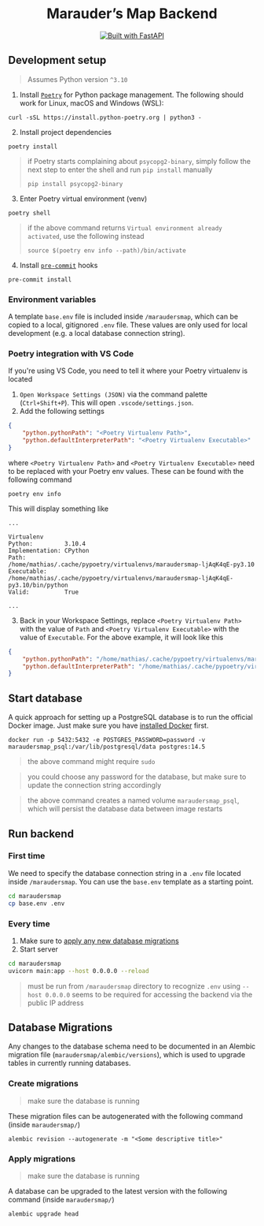 <h1 align="center">
    Marauder’s Map Backend
</h1>

<p align="center">
    <a href="https://fastapi.tiangolo.com" target="_blank">
        <img src="https://img.shields.io/badge/FastAPI-005571?style=for-the-badge&logo=fastapi" alt="Built with FastAPI">
    </a>
</p>


## Development setup

> Assumes Python version `^3.10`

1. Install [`Poetry`](https://python-poetry.org/) for Python package management. The following should work for Linux, macOS and Windows (WSL):
```
curl -sSL https://install.python-poetry.org | python3 -
```
2. Install project dependencies
```
poetry install
```
> if Poetry starts complaining about `psycopg2-binary`, simply follow the next step to enter the shell and run `pip install` manually
> ```
> pip install psycopg2-binary
> ```
3. Enter Poetry virtual environment (venv)
```
poetry shell
```
> if the above command returns `Virtual environment already activated`, use the following instead
>```
>source $(poetry env info --path)/bin/activate
>```
4. Install [`pre-commit`](https://pre-commit.com/) hooks
```
pre-commit install
```

### Environment variables
A template `base.env` file is included inside `/maraudersmap`, which can be copied to a local, gitignored `.env` file. These values are only used for local development (e.g. a local database connection string).

### Poetry integration with VS Code
If you're using VS Code, you need to tell it where your Poetry virtualenv is located
1. `Open Workspace Settings (JSON)` via the command palette (`Ctrl+Shift+P`). This will open `.vscode/settings.json`.
2. Add the following settings
```json
{
    "python.pythonPath": "<Poetry Virtualenv Path>",
    "python.defaultInterpreterPath": "<Poetry Virtualenv Executable>"
}
```
where `<Poetry Virtualenv Path>` and `<Poetry Virtualenv Executable>` need to be replaced with your Poetry env values. These can be found with the following command
```
poetry env info
```
This will display something like
```
...

Virtualenv
Python:         3.10.4
Implementation: CPython
Path:           /home/mathias/.cache/pypoetry/virtualenvs/maraudersmap-ljAqK4qE-py3.10
Executable:     /home/mathias/.cache/pypoetry/virtualenvs/maraudersmap-ljAqK4qE-py3.10/bin/python
Valid:          True

...
```

3. Back in your Workspace Settings, replace `<Poetry Virtualenv Path>` with the value of `Path` and `<Poetry Virtualenv Executable>` with the value of `Executable`. For the above example, it will look like this
```json
{
    "python.pythonPath": "/home/mathias/.cache/pypoetry/virtualenvs/maraudersmap-ljAqK4qE-py3.10",
    "python.defaultInterpreterPath": "/home/mathias/.cache/pypoetry/virtualenvs/maraudersmap-ljAqK4qE-py3.10/bin/python"
}
```

## Start database
A quick approach for setting up a PostgreSQL database is to run the official Docker image. Just make sure you have [installed Docker](https://docs.docker.com/get-docker/) first.
```
docker run -p 5432:5432 -e POSTGRES_PASSWORD=password -v maraudersmap_psql:/var/lib/postgresql/data postgres:14.5
```
> the above command might require `sudo`

> you could choose any password for the database, but make sure to update the connection string accordingly

> the above command creates a named volume `maraudersmap_psql`, which will persist the database data between image restarts


## Run backend
### First time
We need to specify the database connection string in a `.env` file located inside `/maraudersmap`. You can use the `base.env` template as a starting point.
```sh
cd maraudersmap
cp base.env .env
```

### Every time

1. Make sure to [apply any new database migrations](#apply-migrations)
2. Start server
```bash
cd maraudersmap
uvicorn main:app --host 0.0.0.0 --reload
```
> must be run from `/maraudersmap` directory to recognize `.env`
> using `--host 0.0.0.0` seems to be required for accessing the backend via the public IP address

## Database Migrations

Any changes to the database schema need to be documented in an Alembic migration file (`maraudersmap/alembic/versions`), which is used to upgrade tables in currently running databases. 

### Create migrations
> make sure the database is running

These migration files can be autogenerated with the following command (inside `maraudersmap/`)
```
alembic revision --autogenerate -m "<Some descriptive title>"
```

### Apply migrations
> make sure the database is running

A database can be upgraded to the latest version with the following command (inside `maraudersmap/`)
```
alembic upgrade head
```